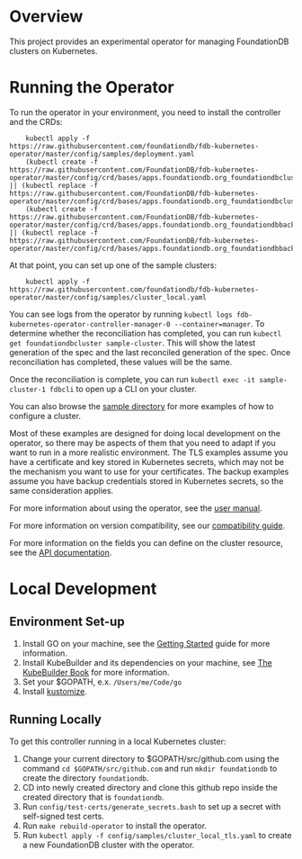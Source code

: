 # Overview

This project provides an experimental operator for managing FoundationDB
clusters on Kubernetes.

# Running the Operator

To run the operator in your environment, you need to install the controller and
the CRDs:

		kubectl apply -f https://raw.githubusercontent.com/foundationdb/fdb-kubernetes-operator/master/config/samples/deployment.yaml
		(kubectl create -f https://raw.githubusercontent.com/FoundationDB/fdb-kubernetes-operator/master/config/crd/bases/apps.foundationdb.org_foundationdbclusters.yaml) || (kubectl replace -f https://raw.githubusercontent.com/FoundationDB/fdb-kubernetes-operator/master/config/crd/bases/apps.foundationdb.org_foundationdbclusters.yaml)
		(kubectl create -f https://raw.githubusercontent.com/FoundationDB/fdb-kubernetes-operator/master/config/crd/bases/apps.foundationdb.org_foundationdbbackups.yaml) || (kubectl replace -f https://raw.githubusercontent.com/FoundationDB/fdb-kubernetes-operator/master/config/crd/bases/apps.foundationdb.org_foundationdbbackups.yaml)

At that point, you can set up one of the sample clusters:

		kubectl apply -f https://raw.githubusercontent.com/foundationdb/fdb-kubernetes-operator/master/config/samples/cluster_local.yaml

You can see logs from the operator by running
`kubectl logs fdb-kubernetes-operator-controller-manager-0 --container=manager`. To determine whether the reconciliation has completed, you can run `kubectl get foundationdbcluster sample-cluster`. This will show the latest generation of the
spec and the last reconciled generation of the spec. Once reconciliation has completed, these values will be the same.

Once the reconciliation is complete, you can run `kubectl exec -it sample-cluster-1 fdbcli` to open up a CLI on your cluster.

You can also browse the [sample directory](config/samples) for more examples of how to configure a cluster.

Most of these examples are designed for doing local development on the operator, so there may be aspects of them that you need to adapt if you want to run in a more realistic environment. The TLS examples assume you have a certificate and key stored in Kubernetes secrets, which may not be the mechanism you want to use for your certificates. The backup examples assume you have backup credentials stored in Kubernetes secrets, so the same consideration applies.

For more information about using the operator, see the [user manual](docs/user_manual.md).

For more information on version compatibility, see our [compatibility guide](docs/compatibility.md).

For more information on the fields you can define on the cluster resource, see
the [API documentation](docs/cluster_spec.md).

# Local Development

## Environment Set-up

1. Install GO on your machine, see the [Getting Started](https://golang.org/doc/install) guide for more information.
2. Install KubeBuilder and its dependencies on your machine, see [The KubeBuilder Book](https://book.kubebuilder.io/quick-start.html) for more information.
3. Set your $GOPATH, e.x. `/Users/me/Code/go`
4. Install [kustomize](https://github.com/kubernetes-sigs/kustomize).

## Running Locally

To get this controller running in a local Kubernetes cluster:

1.  Change your current directory to $GOPATH/src/github.com using the
	command `cd $GOPATH/src/github.com` and run `mkdir foundationdb`
	to create the directory `foundationdb`.
2.	CD into newly created directory and clone this github repo inside
	the created directory that is `foundationdb`.
3.	Run `config/test-certs/generate_secrets.bash` to set up a secret with
	self-signed test certs.
4.	Run `make rebuild-operator` to install the operator.
5.	Run `kubectl apply -f config/samples/cluster_local_tls.yaml`
	to create a new FoundationDB cluster with the operator.
